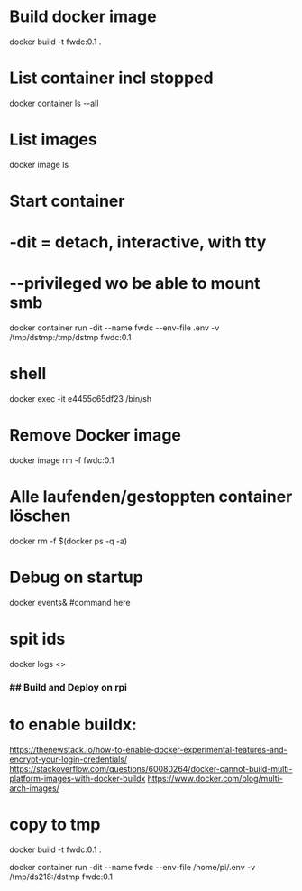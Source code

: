 # Build docker image
docker build -t fwdc:0.1 . 

# List container incl stopped
docker container ls --all

# List images
docker image ls

# Start container
# -dit = detach, interactive, with tty
# --privileged wo be able to mount smb
docker container run -dit --name fwdc --env-file .env -v /tmp/dstmp:/tmp/dstmp fwdc:0.1

# shell
docker exec -it e4455c65df23 /bin/sh

# Remove Docker image
docker image rm -f fwdc:0.1

# Alle laufenden/gestoppten  container löschen
docker rm -f $(docker ps -q -a)

# Debug on startup
docker events&
#command here 
# spit ids
docker logs <<id>>



### ## Build and Deploy on rpi 
# to enable buildx:
<https://thenewstack.io/how-to-enable-docker-experimental-features-and-encrypt-your-login-credentials/>
<https://stackoverflow.com/questions/60080264/docker-cannot-build-multi-platform-images-with-docker-buildx>
<https://www.docker.com/blog/multi-arch-images/>

# copy to tmp

docker build -t fwdc:0.1 .
 
docker container run -dit --name fwdc --env-file /home/pi/.env -v /tmp/ds218:/dstmp fwdc:0.1


